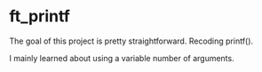 # ft_printf

The goal of this project is pretty straightforward. Recoding printf().

I mainly learned about using a variable number of arguments.
